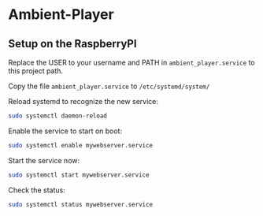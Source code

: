 # Ambient-Player

## Setup on the RaspberryPI

Replace the USER to your username and PATH in `ambient_player.service` to this project path.

Copy the file `ambient_player.service` to `/etc/systemd/system/`

Reload systemd to recognize the new service:

```sh
sudo systemctl daemon-reload
```

Enable the service to start on boot:

```sh
sudo systemctl enable mywebserver.service
```

Start the service now:

```sh
sudo systemctl start mywebserver.service
```

Check the status:

```sh
sudo systemctl status mywebserver.service
```
